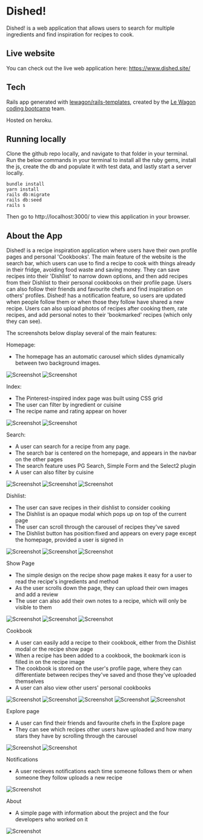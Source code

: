 # Dished!

Dished! is a web application that allows users to search for multiple ingredients and find inspiration for recipes to cook.

## Live website

You can check out the live web application here:
https://www.dished.site/

## Tech

Rails app generated with [lewagon/rails-templates](https://github.com/lewagon/rails-templates), created by the [Le Wagon coding bootcamp](https://www.lewagon.com) team.

Hosted on heroku.

## Running locally

Clone the github repo locally, and navigate to that folder in your terminal.
Run the below commands in your terminal to install all the ruby gems, install the js, create the db and populate it with test data, and lastly start a server locally.

``` 
bundle install
yarn install
rails db:migrate
rails db:seed
rails s
```

Then go to http://localhost:3000/ to view this application in your browser.

## About the App

Dished! is a recipe inspiration application where users have their own profile pages and personal 'Cookbooks'. The main feature of the website is the search bar, which users can use to find a recipe to cook with things already in their fridge, avoiding food waste and saving money. They can save recipes into their 'Dishlist' to narrow down options, and then add recipes from their Dishlist to their personal cookbooks on their profile page. Users can also follow their friends and favourite chefs and find inspiration on others' profiles. Dished! has a notification feature, so users are updated when people follow them or when those they follow have shared a new recipe. Users can also upload photos of recipes after cooking them, rate recipes, and add personal notes to their 'bookmarked' recipes (which only they can see).

The screenshots below display several of the main features:

Homepage:
- The homepage has an automatic carousel which slides dynamically between two background images.

![Screenshot](https://user-images.githubusercontent.com/71760740/123434667-a4325380-d5c4-11eb-87a6-76d9a8477d83.png)
![Screenshot](https://user-images.githubusercontent.com/71760740/123434798-c4faa900-d5c4-11eb-953e-ab47754d933c.png)

Index:
- The Pinterest-inspired index page was built using CSS grid
- The user can filter by ingredient or cuisine
- The recipe name and rating appear on hover

![Screenshot](https://user-images.githubusercontent.com/71760740/123435411-77327080-d5c5-11eb-99c9-6a9b6df16347.png)
![Screenshot](https://user-images.githubusercontent.com/71760740/123435430-7a2d6100-d5c5-11eb-8746-1ed74fe0aaa7.png)

Search:
- A user can search for a recipe from any page. 
- The search bar is centered on the homepage, and appears in the navbar on the other pages
- The search feature uses PG Search, Simple Form and the Select2 plugin
- A user can also filter by cuisine

![Screenshot](https://user-images.githubusercontent.com/71760740/123440006-3be67080-d5ca-11eb-92a7-5d12cded9b88.png)
![Screenshot](https://user-images.githubusercontent.com/71760740/123440027-4143bb00-d5ca-11eb-8fad-f754f21cdfbe.png)
![Screenshot](https://user-images.githubusercontent.com/71760740/123440035-443eab80-d5ca-11eb-841a-6e7c25b66f83.png)

Dishlist:
- The user can save recipes in their dishlist to consider cooking
- The Dishlist is an opaque modal which pops up on top of the current page
- The user can scroll through the carousel of recipes they've saved
- The Dishlist button has position:fixed and appears on every page except the homepage, provided a user is signed in

![Screenshot](https://user-images.githubusercontent.com/71760740/123436617-b57c5f80-d5c6-11eb-8b77-e046148a8e85.png)
![Screenshot](https://user-images.githubusercontent.com/71760740/123436624-b7462300-d5c6-11eb-89f7-c734132d534a.png)
![Screenshot](https://user-images.githubusercontent.com/71760740/123436630-b8775000-d5c6-11eb-8d72-4051603e5f4b.png)

Show Page
- The simple design on the recipe show page makes it easy for a user to read the recipe's ingredients and method
- As the user scrolls down the page, they can upload their own images and add a review
- The user can also add their own notes to a recipe, which will only be visible to them

![Screenshot](https://user-images.githubusercontent.com/71760740/123436951-12781580-d5c7-11eb-9c86-a16500013095.png)
![Screenshot](https://user-images.githubusercontent.com/71760740/123436957-13a94280-d5c7-11eb-9ea1-7266f42164ef.png)
![Screenshot](https://user-images.githubusercontent.com/71760740/123437489-9fbb6a00-d5c7-11eb-9765-33899c458d0b.png)

Cookbook
- A user can easily add a recipe to their cookbook, either from the Dishlist modal or the recipe show page
- When a recipe has been added to a cookbook, the bookmark icon is filled in on the recipe image
- The cookbook is stored on the user's profile page, where they can differentiate between recipes they've saved and those they've uploaded themselves
- A user can also view other users' personal cookbooks

![Screenshot](https://user-images.githubusercontent.com/71760740/123438391-8cf56500-d5c8-11eb-973e-b0f973e6f979.png)
![Screenshot](https://user-images.githubusercontent.com/71760740/123438389-8c5cce80-d5c8-11eb-9f44-3146673d136f.png)
![Screenshot](https://user-images.githubusercontent.com/71760740/123438520-ab5b6080-d5c8-11eb-91eb-bd76eebfc3b1.png)
![Screenshot]()
![Screenshot]()

Explore page
- A user can find their friends and favourite chefs in the Explore page
- They can see which recipes other users have uploaded and how many stars they have by scrolling through the carousel

![Screenshot](https://user-images.githubusercontent.com/71760740/123438606-c5953e80-d5c8-11eb-8a4b-754d8c22be72.png)
![Screenshot](https://user-images.githubusercontent.com/71760740/123438608-c6c66b80-d5c8-11eb-8922-2560466d86c2.png)

Notifications
- A user recieves notifications each time someone follows them or when someone they follow uploads a new recipe

![Screenshot](https://user-images.githubusercontent.com/71760740/123438848-068d5300-d5c9-11eb-9d56-e3e0dc039caa.png)

About
- A simple page with information about the project and the four developers who worked on it

![Screenshot](https://user-images.githubusercontent.com/71760740/123440314-8bc53780-d5ca-11eb-84a2-39c685fd8606.png)
